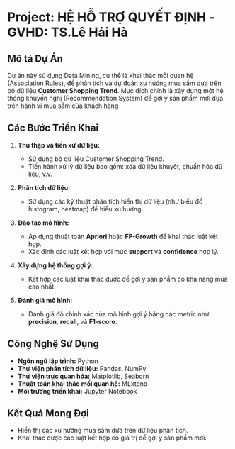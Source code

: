# Project: HỆ HỖ TRỢ QUYẾT ĐỊNH -GVHD: TS.Lê Hải Hà

## Mô tả Dự Án

Dự án này sử dụng Data Mining, cụ thể là khai thác mỗi quan hệ (Association Rules), để phân tích và dự đoán xu hướng mua sắm dựa trên bộ dữ liệu **Customer Shopping Trend**. Mục đích chính là xây dựng một hệ thống khuyến nghị (Recommendation System) để gợi ý sản phẩm mới dựa trên hành vi mua sắm của khách hàng

## Các Bước Triển Khai

1. **Thu thập và tiền xử dữ liệu:**
   - Sử dụng bộ dữ liệu Customer Shopping Trend.
   - Tiến hành xử lý dữ liệu bao gồm: xóa dữ liệu khuyết, chuẩn hóa dữ liệu, v.v.

2. **Phân tích dữ liệu:**
   - Sử dụng các kỹ thuật phân tích hiển thị dữ liệu (như biểu đồ histogram, heatmap) để hiểu xu hướng.

3. **Đào tạo mô hình:**
   - Áp dụng thuật toán **Apriori** hoặc **FP-Growth** để khai thác luật kết hợp.
   - Xác định các luật kết hợp với mức **support** và **confidence** hợp lý.

4. **Xây dựng hệ thống gợi ý:**
   - Kết hợp các luật khai thác được để gợi ý sản phẩm có khả năng mua cao nhất.

5. **Đánh giá mô hình:**
   - Đánh giá độ chính xác của mô hình gợi ý bằng các metric như **precision**, **recall**, và **F1-score**.

## Công Nghệ Sử Dụng

- **Ngôn ngữ lập trình:** Python
- **Thư viện phân tích dữ liệu:** Pandas, NumPy
- **Thư viện trực quan hóa:** Matplotlib, Seaborn
- **Thuật toán khai thác mối quan hệ:** MLxtend
- **Môi trường triển khai:** Jupyter Notebook

## Kết Quả Mong Đợi

- Hiển thị các xu hướng mua sắm dựa trên dữ liệu phân tích.
- Khai thác được các luật kết hợp có giá trị để gợi ý sản phẩm mới.


